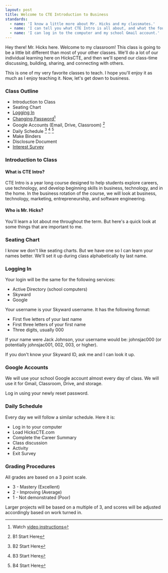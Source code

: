 ```yaml
---
layout: post
title: Welcome to CTE Introduction to Business
standards:
  - name: 'I know a little more about Mr. Hicks and my classmates.'
  - name: 'I can tell you what CTE Intro is all about, and what the four rotations are.'
  - name: 'I can log in to the computer and my school Gmail account.'
---
```


<div class="message">
  <p>Hey there! Mr. Hicks here. Welcome to my classroom! This class is going to be a little bit different than most of your other classes. We'll do a lot of our individual learning here on HicksCTE, and then we'll spend our class-time discussing, building, sharing, and connecting with others.</p>
  <p>This is one of my very favorite classes to teach. I hope you'll enjoy it as much as I enjoy teaching it. Now, let's get down to business.</p>
</div>


### Class Outline

* Introduction to Class
* Seating Chart
* [Logging In](https://docs.google.com/a/alpinedistrict.org/file/d/0B8d7qFdFXJiOYnBKcjkxaU0yejA/edit)
* [Changing Password](http://isim.alpinedistrict.org)[^video]
* Google Accounts (Email, Drive, Classroom) [^b1]
* Daily Schedule [^b2] [^b3] [^b4]
* Make Binders
* Disclosure Document
* [Interest Survey](https://docs.google.com/a/alpinedistrict.org/forms/d/1lhAE30IivP3QwkiffBaGnrRUJDZmEMBGCbhtwPN8z6k/viewform)

[^video]: Watch [video instructions](https://www.dropbox.com/s/2uxbsotzvgtltex/isim%20change%20password.mp4)

[^b1]: B1 Start Here
[^b2]: B2 Start Here
[^b3]: B3 Start Here
[^b4]: B4 Start Here


### Introduction to Class

#### What is CTE Intro?

CTE Intro is a year long course designed to help students explore careers, use technology, and develop beginning skills in business, technology, and in the home. In the business rotation of the course, we will look at business, technology, marketing, entrepreneurship, and software engineering.

#### Who is Mr. Hicks?

You'll learn a lot about me throughout the term. But here's a quick look at some things that are important to me.

### Seating Chart

I know we don't like seating charts. But we have one so I can learn your names better. We'll set it up during class alphabetically by last name.

### Logging In

Your login will be the same for the following services:

* Active Directory (school computers)
* Skyward
* Google

Your username is your Skyward username. It has the following format:

* First five letters of your last name
* First three letters of your first name
* Three digits, usually 000

If your name were Jack Johnson, your username would be: johnsjac000 (or potentially johnsjac001, 002, 003, or higher).

If you don't know your Skyward ID, ask me and I can look it up.

### Google Accounts

We will use your school Google account almost every day of class. We will use it for Gmail, Classroom, Drive, and storage.

Log in using your newly reset password.

### Daily Schedule

Every day we will follow a similar schedule. Here it is:

* Log in to your computer
* Load HicksCTE.com
* Complete the Career Summary
* Class discussion
* Activity
* Exit Survey

### Grading Procedures

All grades are based on a 3 point scale.

* 3 - Mastery (Excellent)
* 2 - Improving (Average)
* 1 - Not demonstrated (Poor)

Larger projects will be based on a multiple of 3, and scores will be adjusted accordingly based on work turned in.